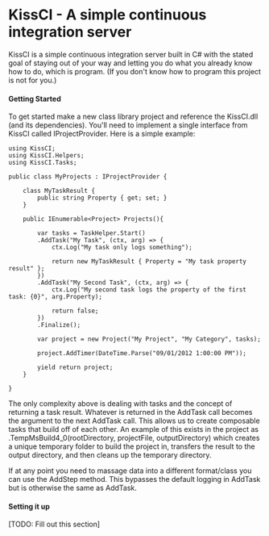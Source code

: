 KissCI - A simple continuous integration server
=======================================

KissCI is a simple continuous integration server built in C# with the stated goal of staying out of your way and letting you do what you already know how to do, which is program.  (If you don't know how to program this project is not for you.)


#### Getting Started

To get started make a new class library project and reference the KissCI.dll (and its dependencies).  You'll need to implement a single interface from KissCI called IProjectProvider.  Here is a simple example:

    using KissCI;
    using KissCI.Helpers;
    using KissCI.Tasks;

    public class MyProjects : IProjectProvider {

        class MyTaskResult {
            public string Property { get; set; }
        }

        public IEnumerable<Project> Projects(){

            var tasks = TaskHelper.Start()
            .AddTask("My Task", (ctx, arg) => {
                ctx.Log("My task only logs something");

                return new MyTaskResult { Property = "My task property result" };
            })
            .AddTask("My Second Task", (ctx, arg) => {
                ctx.Log("My second task logs the property of the first task: {0}", arg.Property);

                return false;
            })
            .Finalize();

            var project = new Project("My Project", "My Category", tasks);

            project.AddTimer(DateTime.Parse("09/01/2012 1:00:00 PM"));

            yield return project;
        }

    }

The only complexity above is dealing with tasks and the concept of returning a task result.  Whatever is returned in the AddTask call becomes the argument to the next AddTask call.  This allows us to create composable tasks that build off of each other.  An example of this exists in the project as .TempMsBuild4_0(rootDirectory, projectFile, outputDirectory) which creates a unique temporary folder to build the project in, transfers the result to the output directory, and then cleans up the temporary directory.

If at any point you need to massage data into a different format/class you can use the AddStep method.  This bypasses the default logging in AddTask but is otherwise the same as AddTask.

#### Setting it up

[TODO: Fill out this section]

